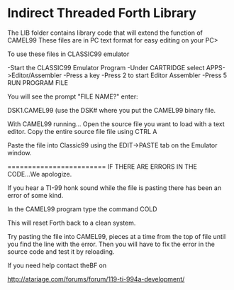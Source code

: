 # Indirect Threaded Forth Library

The LIB folder contains library code that will extend the function of CAMEL99
These files are in PC text format for easy editing on your PC>

To use these files in CLASSIC99 emulator

-Start the CLASSIC99 Emulator Program
-Under CARTRIDGE select APPS->Editor/Assembler
-Press a key
-Press 2 to start Editor Assembler
-Press 5  RUN PROGRAM FILE

You will see the prompt "FILE NAME?" enter:

DSK1.CAMEL99
(use the DSK# where you put the CAMEL99 binary file.

With CAMEL99 running...
Open the source file you want to load with a text editor.
Copy the entire source file file using CTRL A

Paste the file into Classic99 using the EDIT->PASTE tab on the Emulator window.

========================
IF THERE ARE ERRORS IN THE CODE...We apologize.

If you hear a TI-99 honk sound while the file is pasting there has been an error
of some kind.

In the CAMEL99 program type the command COLD <ENTER>

This will reset Forth back to a clean system.

Try pasting the file into CAMEL99, pieces at a time from the top of file until
you find the line with the error. Then you will have to fix the error in the
source code and test it by reloading.

If you need help contact theBF on

http://atariage.com/forums/forum/119-ti-994a-development/
